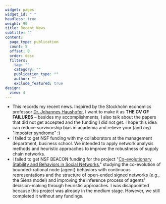 ```yaml
---
widget: pages
widget_id: " "
headless: true
weight: 90
title: Recent News
subtitle: ""
content:
  page_type: publication
  count: 5
  offset: 0
  order: desc
  filters:
    tag: ""
    category: ""
    publication_type: ""
    author: ""
    exclude_featured: true
design:
  view: 4
---
```

* This records my recent news. Inspired by the Stockholm economics professor [Dr. Johannes Haushofer](https://www.uni-goettingen.de/de/document/download/bed2706fd34e29822004dbe29cd00bb5.pdf/Johannes_Haushofer_CV_of_Failures%5B1%5D.pdf), I want to make it as **THE CV OF FAILURES** – besides my accomplishments, I also talk about the papers that did not get accepted and the funding I did not get. I hope this idea can reduce survivorship bias in academia and relieve your (and my) "imposter syndrome" :)
* I failed to get NSF funding with my collaborators at the management department, business school. We intended to apply network analysis methods and heuristic approaches to improve the robustness of supply chain networks.
* I failed to get NSF BEACON funding for the project "[Co-evolutionary Stability and Behaviors in Social Networks](https://www.dropbox.com/s/0hzj22s53ca9oqi/NEAL_BANZHAF_BEACON11.pdf?dl=0)," studying the co-evolution of bounded-rational node (agent) behaviors with continuous representations and the structure of open-ended signed networks (e.g., the Siena model) and improving the inference process of agents' decision-making through heuristic approaches. I was disappointed because this project was already in the medium stage. However, we still completed it without any fundings.